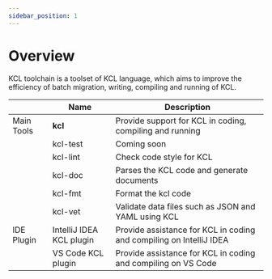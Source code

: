 ```yaml
---
sidebar_position: 1
---
```


# Overview

KCL toolchain is a toolset of KCL language, which aims to improve the efficiency of batch migration, writing, compiling and running of KCL.

|            | Name                     | Description                                                         |
| ---------- | ------------------------ | ------------------------------------------------------------------- |
| Main Tools | **kcl**                  | Provide support for KCL in coding, compiling and running            |
|            | kcl-test                 | Coming soon                                                         |
|            | kcl-lint                 | Check code style for KCL                                            |
|            | kcl-doc                  | Parses the KCL code and generate documents                          |
|            | kcl-fmt                  | Format the kcl code                                                 |
|            | kcl-vet                  | Validate data files such as JSON and YAML using KCL                 |
| IDE Plugin | IntelliJ IDEA KCL plugin | Provide assistance for KCL in coding and compiling on IntelliJ IDEA |
|            | VS Code KCL plugin       | Provide assistance for KCL in coding and compiling on VS Code       |
